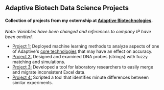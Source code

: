 ## Adaptive Biotech Data Science Projects
#### Collection of projects from my externship at [Adaptive Biotechnologies](https://www.adaptivebiotech.com/).
*Note: Variables have been changed and references to company IP have been omitted.*

* [Project 1:](/Project_1/README.md) Deployed machine learning methods to analyze aspects of one of Adaptive's [core technologies](https://www.clonoseq.com/) that may have an effect on accuracy.
* [Project 2:](/Project_2/README.md) Designed and examined DNA probes (strings) with fuzzy matching and simulations.
* [Project 3:](/Project_3/README.md) Developed a tool for laboratory researchers to easily merge and migrate inconsistent Excel data.
* [Project 4:](/Project_4/README.md) Scripted a tool that identifies minute differences between similar experiments.
